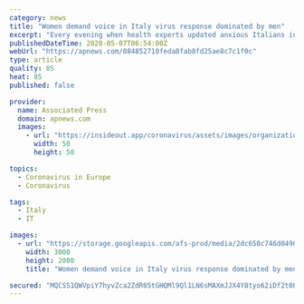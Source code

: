 ```yaml
---
category: news
title: "Women demand voice in Italy virus response dominated by men"
excerpt: "Every evening when health experts updated anxious Italians in televised briefings about their nation’s devastating coronavirus outbreak, the lineup of authoritative figures"
publishedDateTime: 2020-05-07T06:54:00Z
webUrl: "https://apnews.com/084852710feda8fab8fd25ae8c7c1f0c"
type: article
quality: 85
heat: 85
published: false

provider:
  name: Associated Press
  domain: apnews.com
  images:
    - url: "https://insideout.app/coronavirus/assets/images/organizations/apnews.com-50x50.jpg"
      width: 50
      height: 50

topics:
  - Coronavirus in Europe
  - Coronavirus

tags:
  - Italy
  - IT

images:
  - url: "https://storage.googleapis.com/afs-prod/media/2dc650c746d0490e95d537ae07e292fa/3000.jpeg"
    width: 3000
    height: 2000
    title: "Women demand voice in Italy virus response dominated by men"

secured: "MQCSS1QWVpiY7hyvZca2ZdR05tGHQMl9Ql1LN6sMAXmJJX4Y8tyo62iDf2t0LXlXxf0AVvjfMN+9jdipSio9SUIP1jt93vVHJkt+z0q9jF3YBD1EdeuJchPbviOsoggWCboVCI6V+vw+MqxeB2KdKOpYNd1MA7HMG9itQFtthqD+PyF3o+XI279EaETjZPWrgcHyhrxtmobKXBzkNRhZcepBKEQj74N4upUK4iZDRXt8qTrA8gekQACnIXV8t32W5cR43JteVn7I2z57peOX2YAwWV4oq2kl06NOta+OF+nfQZj5zZWTgIYhwpD190wr7fBp28xkuIM9rvzWeLv/dX6aA3fz3gLnS3++DBA+BUX9UIpqxArtAST8JsLVDlju2kSo4QTN2pPt3+B+ZsYUPxVOf3Mc8URdtWkEFDfi70KB8MjHYniRfjQ+bTcHj7hqs7EKNsje75u3M85e+fYdDDefIjEsT+nYgHQ+UvqOp5w=;LF5LpKwH9szpsnWCr0VtsA=="
---
```


